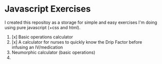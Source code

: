 # Javascript Exercises

I created this repositoy as a storage for simple and easy exercises I'm doing using pure javascript (+css and html).

1. [x] Basic operations calculator
2. [x] A calculator for nurses to quickly know the Drip Factor before infusing an IV/medication 
3. Neumorphic calculator (basic operations)
4. 
